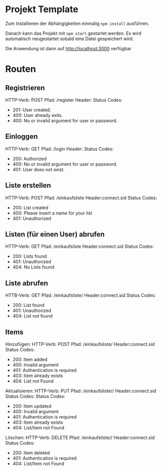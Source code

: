 # Projekt Template

Zum Installieren der Abhängigkeiten einmalig `npm install` ausführen.

Danach kann das Projekt mit `npm start` gestartet werden. Es wird automatisch neugestartet sobald eine Datei gespeichert wird.

Die Anwendung ist dann auf [http://localhost:3000](http://localhost:3000) verfügbar


# Routen

## Registrieren
HTTP-Verb: POST
Pfad: /register
Header:
Status Codes:
- 201: User created.
- 400: User already exits.
- 400: No or invalid argument for user or password.


## Einloggen 
HTTP-Verb: GET
Pfad: /login
Header: 
Status Codes:
- 200: Authorized
- 400: No or invalid argument for user or password.
- 401: User does not exist.

## Liste erstellen
HTTP-Verb: POST
Pfad: /einkaufsliste
Header:connect.sid
Status Codes:
- 200: List created
- 400: Please insert a name for your list
- 401: Unauthorized

## Listen (für einen User) abrufen
HTTP-Verb: GET
Pfad: /einkaufsliste
Header:connect.sid
Status Codes:
- 200: Lists found
- 401: Unauthorized
- 404: No Lists found

## Liste abrufen
HTTB-Verb: GET
Pfad: /einkaufsliste/<name>
Header:connect.sid
Status Codes:
- 200: List found
- 401: Unauthorized
- 404: List not found


## Items
Hinzufügen:
HTTP-Verb: POST
Pfad: /einkaufsliste/<idListe>
Header:connect.sid
Status Codes:
- 200: Item added
- 400: Invalid argument
- 401: Authentication is required
- 403: Item already exists
- 404: List not Found

Aktualisieren:
HTTP-Verb: PUT
Pfad: /einkaufsliste/<idListe>/<nameItem>
Header:connect.sid
Status Codes:
Status Codes:
- 200: Item updated
- 400: Invalid argument
- 401: Authentication is required
- 403: Item already exists
- 404: List/Item not Found

Löschen:
HTTP-Verb: DELETE
Pfad: /einkaufsliste/<idListe>/<nameItem>
Header:connect.sid
Status Codes:
- 200: Item deleted
- 401: Authentication is required
- 404: List/Item not Found







